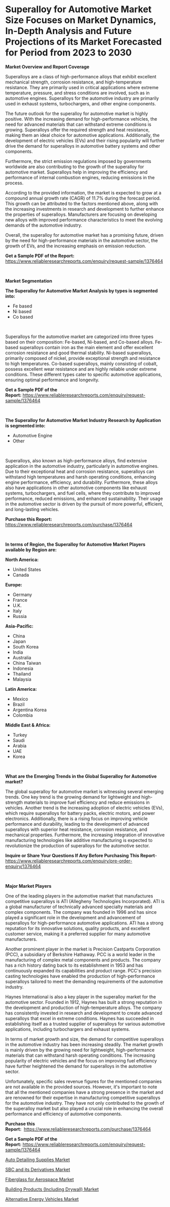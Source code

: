 <p><h1>Superalloy for Automotive Market Size Focuses on Market Dynamics, In-Depth Analysis and Future Projections of its Market Forecasted for Period from 2023 to 2030</h1></p><p><strong>Market Overview and Report Coverage</strong></p>
<p><p>Superalloys are a class of high-performance alloys that exhibit excellent mechanical strength, corrosion resistance, and high-temperature resistance. They are primarily used in critical applications where extreme temperature, pressure, and stress conditions are involved, such as in automotive engines. Superalloys for the automotive industry are primarily used in exhaust systems, turbochargers, and other engine components.</p><p>The future outlook for the superalloy for automotive market is highly positive. With the increasing demand for high-performance vehicles, the need for advanced materials that can withstand extreme conditions is growing. Superalloys offer the required strength and heat resistance, making them an ideal choice for automotive applications. Additionally, the development of electric vehicles (EVs) and their rising popularity will further drive the demand for superalloys in automotive battery systems and other components.</p><p>Furthermore, the strict emission regulations imposed by governments worldwide are also contributing to the growth of the superalloy for automotive market. Superalloys help in improving the efficiency and performance of internal combustion engines, reducing emissions in the process.</p><p>According to the provided information, the market is expected to grow at a compound annual growth rate (CAGR) of 11.7% during the forecast period. This growth can be attributed to the factors mentioned above, along with the increasing investments in research and development to further enhance the properties of superalloys. Manufacturers are focusing on developing new alloys with improved performance characteristics to meet the evolving demands of the automotive industry.</p><p>Overall, the superalloy for automotive market has a promising future, driven by the need for high-performance materials in the automotive sector, the growth of EVs, and the increasing emphasis on emission reduction.</p></p>
<p><strong>Get a Sample PDF of the Report:</strong> <a href="https://www.reliableresearchreports.com/enquiry/request-sample/1376464">https://www.reliableresearchreports.com/enquiry/request-sample/1376464</a></p>
<p>&nbsp;</p>
<p><strong>Market Segmentation</strong></p>
<p><strong>The Superalloy for Automotive Market Analysis by types is segmented into:</strong></p>
<p><ul><li>Fe based</li><li>Ni based</li><li>Co based</li></ul></p>
<p>&nbsp;</p>
<p><p>Superalloys for the automotive market are categorized into three types based on their composition: Fe-based, Ni-based, and Co-based alloys. Fe-based superalloys contain iron as the main element and offer excellent corrosion resistance and good thermal stability. Ni-based superalloys, primarily composed of nickel, provide exceptional strength and resistance to high temperatures. Co-based superalloys, mainly consisting of cobalt, possess excellent wear resistance and are highly reliable under extreme conditions. These different types cater to specific automotive applications, ensuring optimal performance and longevity.</p></p>
<p><strong>Get a Sample PDF of the Report:</strong>&nbsp;<a href="https://www.reliableresearchreports.com/enquiry/request-sample/1376464">https://www.reliableresearchreports.com/enquiry/request-sample/1376464</a></p>
<p>&nbsp;</p>
<p><strong>The Superalloy for Automotive Market Industry Research by Application is segmented into:</strong></p>
<p><ul><li>Automotive Engine</li><li>Other</li></ul></p>
<p>&nbsp;</p>
<p><p>Superalloys, also known as high-performance alloys, find extensive application in the automotive industry, particularly in automotive engines. Due to their exceptional heat and corrosion resistance, superalloys can withstand high temperatures and harsh operating conditions, enhancing engine performance, efficiency, and durability. Furthermore, these alloys also have applications in other automotive components like exhaust systems, turbochargers, and fuel cells, where they contribute to improved performance, reduced emissions, and enhanced sustainability. Their usage in the automotive sector is driven by the pursuit of more powerful, efficient, and long-lasting vehicles.</p></p>
<p><strong>Purchase this Report:</strong>&nbsp; <a href="https://www.reliableresearchreports.com/purchase/1376464">https://www.reliableresearchreports.com/purchase/1376464</a></p>
<p>&nbsp;</p>
<p><strong>In terms of Region, the Superalloy for Automotive Market Players available by Region are:</strong></p>
<p>
    <p> <strong> North America: </strong>
        <ul>
            <li>United States</li>
            <li>Canada</li>
        </ul>
        </p> 
    <p> <strong> Europe: </strong>
        <ul>
            <li>Germany</li>
            <li>France</li>
            <li>U.K.</li>
            <li>Italy</li>
            <li>Russia</li>
        </ul>
        </p> 
    <p> <strong> Asia-Pacific: </strong>
        <ul>
            <li>China</li>
            <li>Japan</li>
            <li>South Korea</li>
            <li>India</li>
            <li>Australia</li>
            <li>China Taiwan</li>
            <li>Indonesia</li>
            <li>Thailand</li>
            <li>Malaysia</li>
        </ul>
        </p> 
    <p> <strong> Latin America: </strong>
        <ul>
            <li>Mexico</li>
            <li>Brazil</li>
            <li>Argentina Korea</li>
            <li>Colombia</li>
        </ul>
        </p> 
    <p> <strong> Middle East & Africa: </strong>
        <ul>
            <li>Turkey</li>
            <li>Saudi</li>
            <li>Arabia</li>
            <li>UAE</li>
            <li>Korea</li>
        </ul>
    </p>
    </p>
<p>&nbsp;</p>
<p><strong>What are the Emerging Trends in the Global Superalloy for Automotive market?</strong></p>
<p><p>The global superalloy for automotive market is witnessing several emerging trends. One key trend is the growing demand for lightweight and high-strength materials to improve fuel efficiency and reduce emissions in vehicles. Another trend is the increasing adoption of electric vehicles (EVs), which require superalloys for battery packs, electric motors, and power electronics. Additionally, there is a rising focus on improving vehicle performance and durability, leading to the development of advanced superalloys with superior heat resistance, corrosion resistance, and mechanical properties. Furthermore, the increasing integration of innovative manufacturing technologies like additive manufacturing is expected to revolutionize the production of superalloys for the automotive sector.</p></p>
<p><strong>Inquire or Share Your Questions If Any Before Purchasing This Report</strong>- <a href="https://www.reliableresearchreports.com/enquiry/pre-order-enquiry/1376464">https://www.reliableresearchreports.com/enquiry/pre-order-enquiry/1376464</a></p>
<p>&nbsp;</p>
<p><strong>Major Market Players</strong></p>
<p><p>One of the leading players in the automotive market that manufactures competitive superalloys is ATI (Allegheny Technologies Incorporated). ATI is a global manufacturer of technically advanced specialty materials and complex components. The company was founded in 1996 and has since played a significant role in the development and advancement of superalloys for high-performance automotive applications. ATI has a strong reputation for its innovative solutions, quality products, and excellent customer service, making it a preferred supplier for many automotive manufacturers.</p><p>Another prominent player in the market is Precision Castparts Corporation (PCC), a subsidiary of Berkshire Hathaway. PCC is a world leader in the manufacturing of complex metal components and products. The company has a rich history dating back to its establishment in 1953 and has continuously expanded its capabilities and product range. PCC's precision casting technologies have enabled the production of high-performance superalloys tailored to meet the demanding requirements of the automotive industry.</p><p>Haynes International is also a key player in the superalloy market for the automotive sector. Founded in 1912, Haynes has built a strong reputation in the development and production of high-temperature alloys. The company has consistently invested in research and development to create advanced superalloys that excel in extreme conditions. Haynes has succeeded in establishing itself as a trusted supplier of superalloys for various automotive applications, including turbochargers and exhaust systems.</p><p>In terms of market growth and size, the demand for competitive superalloys in the automotive industry has been increasing steadily. The market growth is mainly driven by the growing need for lightweight, high-performance materials that can withstand harsh operating conditions. The increasing popularity of electric vehicles and the focus on improving fuel efficiency have further heightened the demand for superalloys in the automotive sector.</p><p>Unfortunately, specific sales revenue figures for the mentioned companies are not available in the provided sources. However, it's important to note that all the mentioned companies have a strong presence in the market and are renowned for their expertise in manufacturing competitive superalloys for the automotive industry. They have not only contributed to the growth of the superalloy market but also played a crucial role in enhancing the overall performance and efficiency of automotive components.</p></p>
<p><strong>Purchase this Report:</strong>&nbsp;&nbsp;<a href="https://www.reliableresearchreports.com/purchase/1376464">https://www.reliableresearchreports.com/purchase/1376464</a></p>
<p></p>
<p><strong>Get a Sample PDF of the Report:</strong>&nbsp;<a href="https://www.reliableresearchreports.com/enquiry/request-sample/1376464">https://www.reliableresearchreports.com/enquiry/request-sample/1376464</a></p>
<p><p><a href="https://medium.com/@favor.case.flash/auto-detailing-supplies-market-size-and-market-trends-complete-industry-overview-2023-to-2030-f19655ba903c">Auto Detailing Supplies Market</a></p><p><a href="https://www.linkedin.com/pulse/sbc-its-derivatives-market-research-report-provides-thorough-zfvre/">SBC and its Derivatives Market</a></p><p><a href="https://www.linkedin.com/pulse/fiberglass-aerospace-market-size-2023-2030-global-iwe6e/">Fiberglass for Aerospace Market</a></p><p><a href="https://www.linkedin.com/pulse/building-products-including-drywall-market-challenges-dlkne/">Building Products (Including Drywall) Market</a></p><p><a href="https://medium.com/@half.skull.am/alternative-energy-vehicles-market-outlook-industry-overview-and-forecast-2023-to-2030-48b45766d3e1">Alternative Energy Vehicles Market</a></p></p>